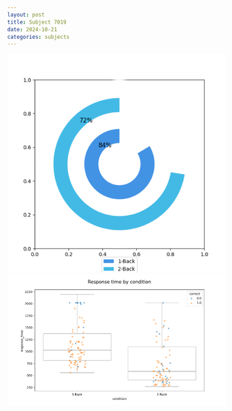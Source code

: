 ```yaml
---
layout: post
title: Subject 7019
date: 2024-10-21
categories: subjects
---
```


![](data/7019/run-18/7019_accuracy_by_condition.png)
![](data/7019/run-18/7019_response_time_by_condition.png)
